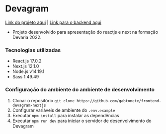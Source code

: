 # Devagram
<a href="https://frontend-devagram-nextjs.vercel.app">Link do projeto aqui</a> | <a href="https://github.com/gabtonete/backend-devagram-next-ts">Link para o backend aqui</a>
- Projeto desenvolvido para apresentação do reactjs e next na formação Devaria 2022.

### Tecnologias utilizadas

- React.js 17.0.2
- Next.js 12.1.0
- Node.js v14.19.1
- Sass 1.49.49

### Configuração do ambiente do ambiente de desenvolvimento

1. Clonar o repositório `git clone https://github.com/gabtonete/frontend-devagram-nextjs`
1. Configurar variáveis de ambiente do `.env.example`
1. Executar `npm install` para instalar as dependências
1. Executar `npm run dev` para iniciar o servidor de desenvolvimento do Devagram
